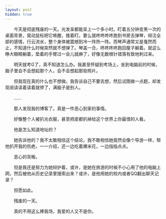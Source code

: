 ```yaml
---
layout: post
hidden: true
---
```

　　今天是彻底残废的一天。光发呆都能呆上一个多小时。盯着五分钟变黑一次的桌面背景，晃动鼠标把它唤醒，接着盯。要么就咚咚咚咚跑到书房去弹琴，倾注全部的感情，行云流水，整个身体被震撼到冷一阵热一阵。而琴声通常又是戛然而止，不知道什么时候突然就不想弹了。琴盖一合，咚咚咚咚跑回屋子躺着。就这么睁大眼睛躺着，垫着的手臂过一会儿就麻了，好像无数根针错落有致地刺过来。

　　明天就考G了，真不知道怎么办。我甚至怀疑到考场上，坐到电脑前的时候，脑子里会不会想起那个人，会不会想起那些照片。

　　但我现在真的什么也不想做。我告诉自己不要去想，然后试图做一点题，却发现阅读读着读着就停了，满脑子是别人。

　　……

　　那人发现我的博客了。真是一件恶心到家的事情。

　　好像整个人被扒光衣服，甚至把皮都扒掉给这个世界上你最恨的人看。

　　他是怎么知道地址的？

　　她告诉他的？我不太敢相信这个结论。我不敢相信她竟然会像个导游一样，帮他扒开我的伤疤，一一介绍，还一边吃着爆米花，一边指指点点。

　　恶心的背叛。

　　但是我还是努力为她辩护着，或许，是她在旅游的时候不小心用了他的电脑上网，然后被他从历史记录里搜索出来？或许，是他用她的校内或者QQ翻出聊天记录？

　　但愿如此。

　　残废的一天。

　　真的不用这么捧我场，我爱的人又不是你。